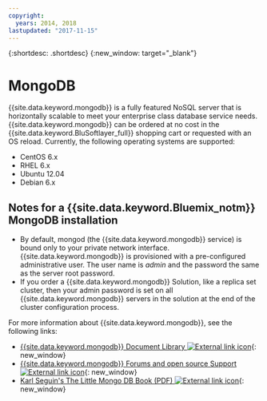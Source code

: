 ```yaml
---
copyright:
  years: 2014, 2018
lastupdated: "2017-11-15"
---
```


{:shortdesc: .shortdesc}
{:new_window: target="_blank"}

# MongoDB

{{site.data.keyword.mongodb}} is a fully featured NoSQL server that is horizontally scalable to meet your enterprise class database service needs. {{site.data.keyword.mongodb}} can be ordered at no cost in the {{site.data.keyword.BluSoftlayer_full}} shopping cart or requested with an OS reload. Currently, the following operating systems are supported:

* CentOS 6.x
* RHEL 6.x
* Ubuntu 12.04
* Debian 6.x

## Notes for a {{site.data.keyword.Bluemix_notm}} MongoDB installation

* By default, mongod (the {{site.data.keyword.mongodb}} service) is bound only to your private network interface. {{site.data.keyword.mongodb}} is provisioned with a pre-configured administrative user. The user name is _admin_ and the password the same as the server root password.
* If you order a {{site.data.keyword.mongodb}} Solution, like a replica set cluster, then your admin password is set on all {{site.data.keyword.mongodb}} servers in the solution at the end of the cluster configuration process.

For more information about {{site.data.keyword.mongodb}}, see the following links: 

* [{{site.data.keyword.mongodb}} Document Library ![External link icon](../../icons/launch-glyph.svg "External link icon")](http://www.mongodb.org/display/DOCS/Home){: new_window}
* [{{site.data.keyword.mongodb}} Forums and open source Support ![External link icon](../../icons/launch-glyph.svg "External link icon")](https://groups.google.com/forum/?fromgroups#!forum/mongodb-user){: new_window}
* [Karl Seguin's The Little Mongo DB Book (PDF) ![External link icon](../../icons/launch-glyph.svg "External link icon")](http://openmymind.net/mongodb.pdf){: new_window}
